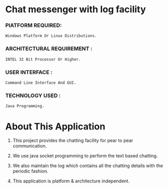 # Chat messenger with log facility

<h3><B> PlATFORM REQUIRED: </B></h3>

    Windows Platform Or Linux Distributions.

<h3><B> ARCHITECTURAL REQUIREMENT : </B></h3>

    INTEL 32 Bit Processor Or Higher.

<h3><B>USER INTERFACE :</B></h3>

    Command Line Interface And GUI.


<h3><B>TECHNOLOGY USED :</B></h3>

    Java Programming.

<h1 >About This Application</h1>

  1) This project provides the chatting facility for pear to pear communication.
  
  2) We use java socket programming to perform the text based chatting. 
  
  3) We also maintain the log which contains all the chatting details with the periodic fashion.
  
  4) This application is platform & architecture independent.


